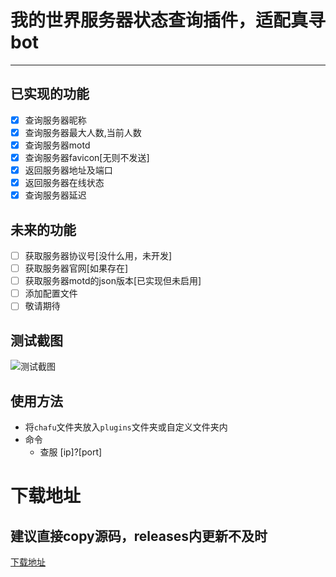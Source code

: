 # 我的世界服务器状态查询插件，适配真寻bot
***
## 已实现的功能

- [x] 查询服务器昵称
- [x] 查询服务器最大人数,当前人数
- [x] 查询服务器motd
- [x] 查询服务器favicon[无则不发送]
- [x] 返回服务器地址及端口
- [x] 返回服务器在线状态
- [x] 查询服务器延迟

## 未来的功能

- [ ] 获取服务器协议号[没什么用，未开发]
- [ ] 获取服务器官网[如果存在]
- [ ] 获取服务器motd的json版本[已实现但未启用]
- [ ] 添加配置文件
- [ ] 敬请期待

## 测试截图

![测试截图](https://user-images.githubusercontent.com/104612722/200799085-739149f2-533b-464c-97fd-2572858d201d.png)
<!--图片地址：https://user-images.githubusercontent.com/104612722/200799085-739149f2-533b-464c-97fd-2572858d201d.png-->

## 使用方法

- 将`chafu`文件夹放入`plugins`文件夹或自定义文件夹内
- 命令
  - 查服 [ip]?[port]

# 下载地址

## 建议直接copy源码，releases内更新不及时

[下载地址](https://github.com/YiRanEL/zhenxun_chafu_Minecraft/releases)
